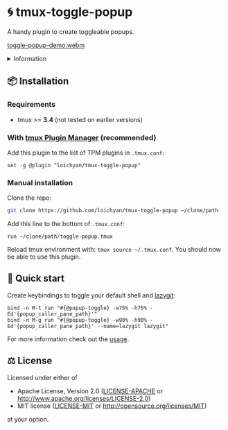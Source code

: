 # 🌀 tmux-toggle-popup

A handy plugin to create toggleable popups.

[toggle-popup-demo.webm](https://github.com/user-attachments/assets/faf45582-50c5-4efb-86cb-1f1d0e4d95a9)

<details>
<summary>Information</summary>

- font: [0xProto](https://github.com/0xType/0xProto)
- tmux: [tmux-base16](https://github.com/loichyan/tmux-base16)
- Neovim: [Meowim](https://github.com/loichyan/Meowim)

</details>

## 📦 Installation

### Requirements

- tmux >= **3.4** (not tested on earlier versions)

### With [tmux Plugin Manager](https://github.com/tmux-plugins/tpm) (recommended)

Add this plugin to the list of TPM plugins in `.tmux.conf`:

```tmux
set -g @plugin "loichyan/tmux-toggle-popup"
```

### Manual installation

Clone the repo:

```sh
git clone https://github.com/loichyan/tmux-toggle-popup ~/clone/path
```

Add this line to the bottom of `.tmux.conf`:

```tmux
run ~/clone/path/toggle-popup.tmux
```

Reload tmux environment with: `tmux source ~/.tmux.conf`. You should now be able to use this plugin.

## 🚗 Quick start

Create keybindings to toggle your default shell and
[lazygit](https://github.com/jesseduffield/lazygit):

```tmux
bind -n M-t run "#{@popup-toggle} -w75% -h75% -Ed'{popup_caller_pane_path}'"
bind -n M-g run "#{@popup-toggle} -w90% -h90% -Ed'{popup_caller_pane_path}' --name=lazygit lazygit"
```

For more information check out the [usage](USAGE.md).

## ⚖️ License

Licensed under either of

- Apache License, Version 2.0 ([LICENSE-APACHE](LICENSE-APACHE) or
  <http://www.apache.org/licenses/LICENSE-2.0>)
- MIT license ([LICENSE-MIT](LICENSE-MIT) or <http://opensource.org/licenses/MIT>)

at your option.
